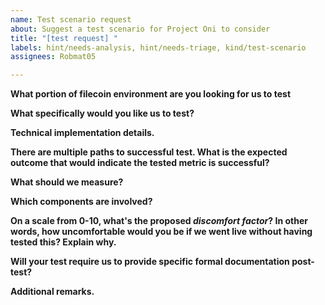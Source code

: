 ```yaml
---
name: Test scenario request
about: Suggest a test scenario for Project Oni to consider
title: "[test request] "
labels: hint/needs-analysis, hint/needs-triage, kind/test-scenario
assignees: Robmat05

---
```

**What portion of filecoin environment are you looking for us to test**

<!-- e.g. storage deal, retrieval deal, sector sealing, storage enrolment, drand LoE membership change? -->

**What specifically would you like us to test?**

<!-- A clear and concise description of what the test scenario looks like, e.g. I'd like you to test that/if/how [...] -->

**Technical implementation details.**

<!-- Provide any technical insight that would help us implement such scenario. Think about the setup, choreography between nodes, operations involved, etc. -->

**There are multiple paths to successful test. What is the expected outcome that would indicate the tested metric is successful?**

<!-- e.g. The Happy path: what the process should do when things operate properly? -->
<!-- The Natural fault paths: things that happen naturally; e.g. recoverable consensus faults -->
<!-- Induced fault paths / attacks: potential ways to test the resilience / recovery / liveness of the system -->
<!-- Scaling paths: to test the robustness of the system -->

**What should we measure?**

<!-- Test scenarios are behaviours we orchestrate. In most cases, you'll want measurements captured. What would those be? -->

**Which components are involved?**

<!-- Enumerate the Filecoin system components that are involved in this test scenario. Feel free to provide further details. -->

**On a scale from 0-10, what's the proposed _**discomfort factor**_? In other words, how uncomfortable would you be if we went live **without** having tested this? Explain why.**

<!-- 8/10. Because... -->

**Will your test require us to provide specific formal documentation post-test?**

<!--We understand that some testing will need the results formally documented so they can be stored/presented elsewhere. Please let us know here so we can plan for creating those docs -->

**Additional remarks.**

<!-- Anything else that Project Oni should know. -->
